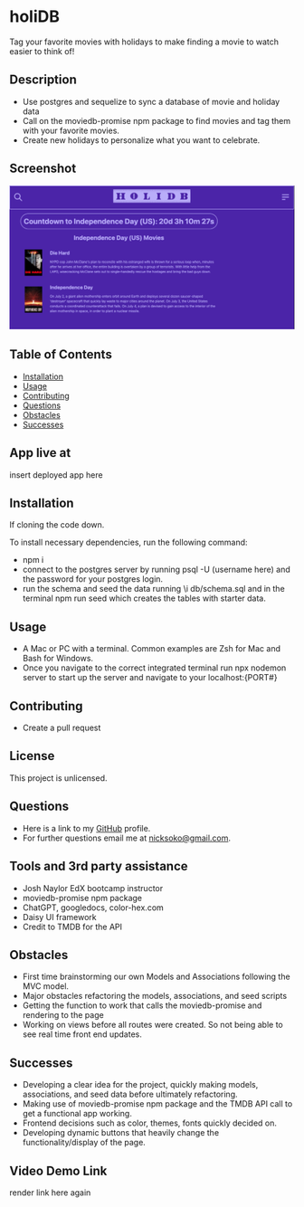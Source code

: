 # holiDB
Tag your favorite movies with holidays to make finding a movie to watch easier to think of!

## Description
  *  Use postgres and sequelize to sync a database of movie and holiday data
  *  Call on the moviedb-promise npm package to find movies and tag them with your favorite movies.
  *  Create new holidays to personalize what you want to celebrate. 

## Screenshot

![homepage screenshot](images/holiDB-homepage-screenshot.png)
  
  ## Table of Contents
  * [Installation](#installation)
  * [Usage](#usage)
  * [Contributing](#contribution)
  * [Questions](#questions)
  * [Obstacles](#obstacles)
  * [Successes](#successes)

  ## App live at
  insert deployed app here

  ## Installation

  If cloning the code down.

  To install necessary dependencies, run the following command:

  * npm i
  * connect to the postgres server by running psql -U (username here) and the password for your postgres login. 
  * run the schema and seed the data running \i db/schema.sql and in the terminal npm run seed which creates the tables with starter data. 
  
  
  ## Usage
  * A Mac or PC with a terminal. Common examples are Zsh for Mac and Bash for Windows.
  * Once you navigate to the correct integrated terminal run npx nodemon server to start up the server and navigate to your localhost:{PORT#} 

  ## Contributing
  * Create a pull request

  ## License
   

  This project is unlicensed. 

  
  ## Questions
  * Here is a link to my [GitHub](https://github.com/soko77788) profile.
  * For further questions email me at nicksoko@gmail.com.

  ## Tools and 3rd party assistance
  * Josh Naylor EdX bootcamp instructor 
  * moviedb-promise npm package
  * ChatGPT, googledocs, color-hex.com
  * Daisy UI framework
  * Credit to TMDB for the API 

  ## Obstacles 
  * First time brainstorming our own Models and Associations following the MVC model.
  * Major obstacles refactoring the models, associations, and seed scripts
  * Getting the function to work that calls the moviedb-promise and rendering to the page
  * Working on views before all routes were created. So not being able to see real time front end updates.

  ## Successes
  * Developing a clear idea for the project, quickly making models, associations, and seed data before ultimately refactoring. 
  * Making use of moviedb-promise npm package and the TMDB API call to get a functional app working. 
  * Frontend decisions such as color, themes, fonts quickly decided on. 
  * Developing dynamic buttons that heavily change the functionality/display of the page. 

  ## Video Demo Link
  render link here again

  

